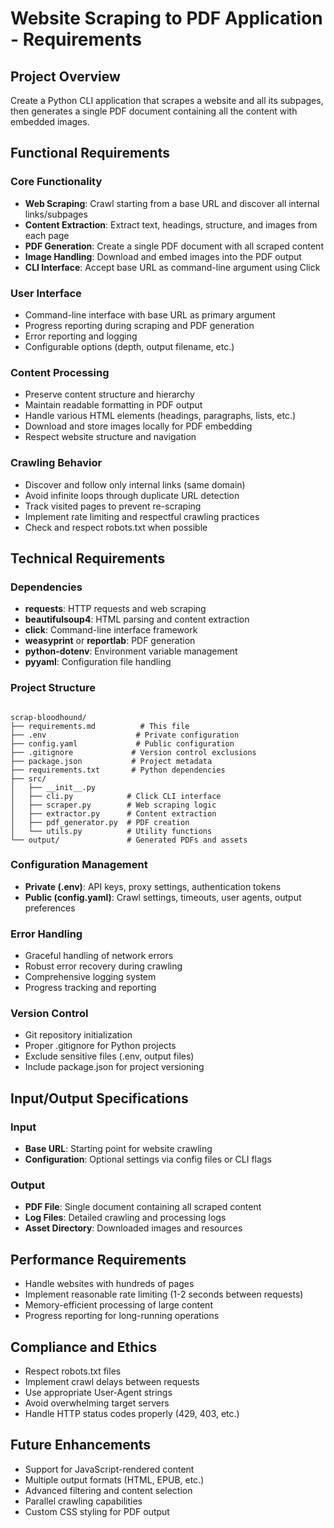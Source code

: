 # Website Scraping to PDF Application - Requirements

## Project Overview
Create a Python CLI application that scrapes a website and all its subpages, then generates a single PDF document containing all the content with embedded images.

## Functional Requirements

### Core Functionality
- **Web Scraping**: Crawl starting from a base URL and discover all internal links/subpages
- **Content Extraction**: Extract text, headings, structure, and images from each page
- **PDF Generation**: Create a single PDF document with all scraped content
- **Image Handling**: Download and embed images into the PDF output
- **CLI Interface**: Accept base URL as command-line argument using Click

### User Interface
- Command-line interface with base URL as primary argument
- Progress reporting during scraping and PDF generation
- Error reporting and logging
- Configurable options (depth, output filename, etc.)

### Content Processing
- Preserve content structure and hierarchy
- Maintain readable formatting in PDF output
- Handle various HTML elements (headings, paragraphs, lists, etc.)
- Download and store images locally for PDF embedding
- Respect website structure and navigation

### Crawling Behavior
- Discover and follow only internal links (same domain)
- Avoid infinite loops through duplicate URL detection
- Track visited pages to prevent re-scraping
- Implement rate limiting and respectful crawling practices
- Check and respect robots.txt when possible

## Technical Requirements

### Dependencies
- **requests**: HTTP requests and web scraping
- **beautifulsoup4**: HTML parsing and content extraction
- **click**: Command-line interface framework
- **weasyprint** or **reportlab**: PDF generation
- **python-dotenv**: Environment variable management
- **pyyaml**: Configuration file handling

### Project Structure
```

scrap-bloodhound/
├── requirements.md          # This file
├── .env                    # Private configuration
├── config.yaml             # Public configuration
├── .gitignore             # Version control exclusions
├── package.json           # Project metadata
├── requirements.txt       # Python dependencies
├── src/
│   ├── __init__.py
│   ├── cli.py            # Click CLI interface
│   ├── scraper.py        # Web scraping logic
│   ├── extractor.py      # Content extraction
│   ├── pdf_generator.py  # PDF creation
│   └── utils.py          # Utility functions
└── output/               # Generated PDFs and assets
```

### Configuration Management
- **Private (.env)**: API keys, proxy settings, authentication tokens
- **Public (config.yaml)**: Crawl settings, timeouts, user agents, output preferences

### Error Handling
- Graceful handling of network errors
- Robust error recovery during crawling
- Comprehensive logging system
- Progress tracking and reporting

### Version Control
- Git repository initialization
- Proper .gitignore for Python projects
- Exclude sensitive files (.env, output files)
- Include package.json for project versioning

## Input/Output Specifications

### Input
- **Base URL**: Starting point for website crawling
- **Configuration**: Optional settings via config files or CLI flags

### Output
- **PDF File**: Single document containing all scraped content
- **Log Files**: Detailed crawling and processing logs
- **Asset Directory**: Downloaded images and resources

## Performance Requirements
- Handle websites with hundreds of pages
- Implement reasonable rate limiting (1-2 seconds between requests)
- Memory-efficient processing of large content
- Progress reporting for long-running operations

## Compliance and Ethics
- Respect robots.txt files
- Implement crawl delays between requests
- Use appropriate User-Agent strings
- Avoid overwhelming target servers
- Handle HTTP status codes properly (429, 403, etc.)

## Future Enhancements
- Support for JavaScript-rendered content
- Multiple output formats (HTML, EPUB, etc.)
- Advanced filtering and content selection
- Parallel crawling capabilities
- Custom CSS styling for PDF output